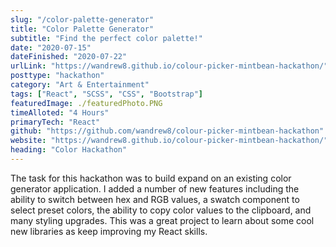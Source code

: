```yaml
---
slug: "/color-palette-generator"
title: "Color Palette Generator"
subtitle: "Find the perfect color palette!"
date: "2020-07-15"
dateFinished: "2020-07-22"
urlLink: "https://wandrew8.github.io/colour-picker-mintbean-hackathon/"
posttype: "hackathon"
category: "Art & Entertainment"
tags: ["React", "SCSS", "CSS", "Bootstrap"]
featuredImage: ./featuredPhoto.PNG
timeAlloted: "4 Hours"
primaryTech: "React"
github: "https://github.com/wandrew8/colour-picker-mintbean-hackathon"
website: "https://wandrew8.github.io/colour-picker-mintbean-hackathon/"
heading: "Color Hackathon"
---
```


The task for this hackathon was to build expand on an existing color generator application. I added a number of new features including the ability to switch between hex and RGB values, a swatch component to select preset colors, the ability to copy color values to the clipboard, and many styling upgrades. This was a great project to learn about some cool new libraries as keep improving my React skills.
